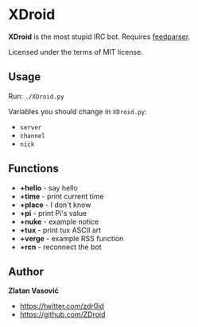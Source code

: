 # XDroid

**XDroid** is the most stupid IRC bot. Requires
[feedparser](http://code.google.com/p/feedparser/).

Licensed under the terms of MIT license.

## Usage

Run: `./XDroid.py`

Variables you should change in `XDroid.py`:
* `server`
* `channel`
* `nick`

## Functions

* **+hello** - say hello
* **+time** - print current time
* **+place** - I don't know
* **+pi** - print Pi's value
* **+nuke** - example notice
* **+tux** - print tux ASCII art
* **+verge** - example RSS function
* **+rcn** - reconnect the bot

## Author

**Zlatan Vasović**
* https://twitter.com/zdr0id
* https://github.com/ZDroid